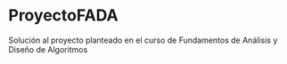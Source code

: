 # ProyectoFADA
Solución al proyecto planteado en el curso de Fundamentos de Análisis y Diseño de Algoritmos
